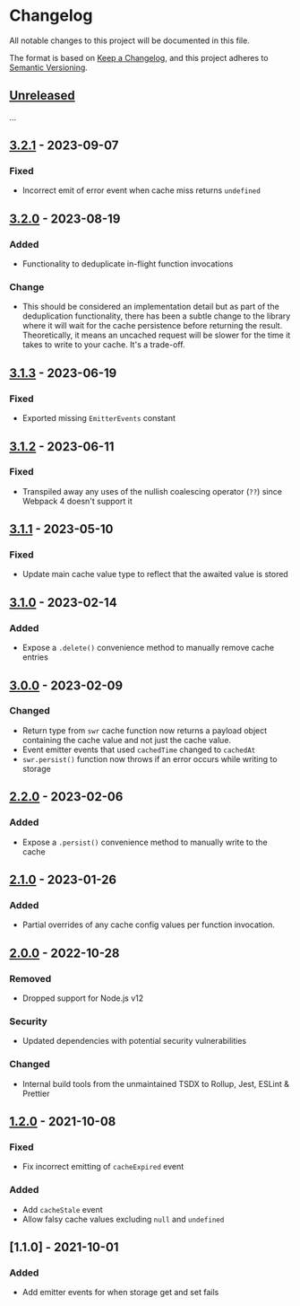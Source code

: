 # Changelog

All notable changes to this project will be documented in this file.

The format is based on [Keep a Changelog](https://keepachangelog.com/en/1.0.0/),
and this project adheres to [Semantic Versioning](https://semver.org/spec/v2.0.0.html).

## [Unreleased]

...

## [3.2.1] - 2023-09-07

### Fixed

- Incorrect emit of error event when cache miss returns `undefined`

## [3.2.0] - 2023-08-19

### Added

- Functionality to deduplicate in-flight function invocations

### Change

- This should be considered an implementation detail but as part of the deduplication functionality, there has been a subtle change to the library where it will wait for the cache persistence before returning the result. Theoretically, it means an uncached request will be slower for the time it takes to write to your cache. It's a trade-off.

## [3.1.3] - 2023-06-19

### Fixed

- Exported missing `EmitterEvents` constant

## [3.1.2] - 2023-06-11

### Fixed

- Transpiled away any uses of the nullish coalescing operator (`??`) since Webpack 4 doesn't support it

## [3.1.1] - 2023-05-10

### Fixed

- Update main cache value type to reflect that the awaited value is stored

## [3.1.0] - 2023-02-14

### Added

- Expose a `.delete()` convenience method to manually remove cache entries

## [3.0.0] - 2023-02-09

### Changed

- Return type from `swr` cache function now returns a payload object containing the cache value and not just the cache value.
- Event emitter events that used `cachedTime` changed to `cachedAt`
- `swr.persist()` function now throws if an error occurs while writing to storage

## [2.2.0] - 2023-02-06

### Added

- Expose a `.persist()` convenience method to manually write to the cache

## [2.1.0] - 2023-01-26

### Added

- Partial overrides of any cache config values per function invocation.

## [2.0.0] - 2022-10-28

### Removed

- Dropped support for Node.js v12

### Security

- Updated dependencies with potential security vulnerabilities

### Changed

- Internal build tools from the unmaintained TSDX to Rollup, Jest, ESLint & Prettier

## [1.2.0] - 2021-10-08

### Fixed

- Fix incorrect emitting of `cacheExpired` event

### Added

- Add `cacheStale` event
- Allow falsy cache values excluding `null` and `undefined`

## [1.1.0] - 2021-10-01

### Added

- Add emitter events for when storage get and set fails

[unreleased]: https://github.com/jperasmus/stale-while-revalidate-cache/compare/v3.2.1...HEAD
[3.2.1]: https://github.com/jperasmus/stale-while-revalidate-cache/compare/v3.2.0...v3.2.1
[3.2.0]: https://github.com/jperasmus/stale-while-revalidate-cache/compare/v3.1.3...v3.2.0
[3.1.3]: https://github.com/jperasmus/stale-while-revalidate-cache/compare/v3.1.2...v3.1.3
[3.1.2]: https://github.com/jperasmus/stale-while-revalidate-cache/compare/v3.1.1...v3.1.2
[3.1.1]: https://github.com/jperasmus/stale-while-revalidate-cache/compare/v3.1.0...v3.1.1
[3.1.0]: https://github.com/jperasmus/stale-while-revalidate-cache/compare/v3.0.0...v3.1.0
[3.0.0]: https://github.com/jperasmus/stale-while-revalidate-cache/compare/v2.2.0...v3.0.0
[2.2.0]: https://github.com/jperasmus/stale-while-revalidate-cache/compare/v2.1.0...v2.2.0
[2.1.0]: https://github.com/jperasmus/stale-while-revalidate-cache/compare/v2.0.0...v2.1.0
[2.0.0]: https://github.com/jperasmus/stale-while-revalidate-cache/compare/v1.2.0...v2.0.0
[1.2.0]: https://github.com/jperasmus/stale-while-revalidate-cache/compare/v1.1.0...v1.2.0
